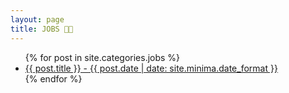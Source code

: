 ```yaml
---
layout: page
title: JOBS 🧑‍💻
---
```

<ul>
  {% for post in site.categories.jobs %}
    <li>
      <a href=".{{ post.url }}">{{ post.title }} - {{ post.date | date: site.minima.date_format }}</a>
    </li>
  {% endfor %}
</ul>
